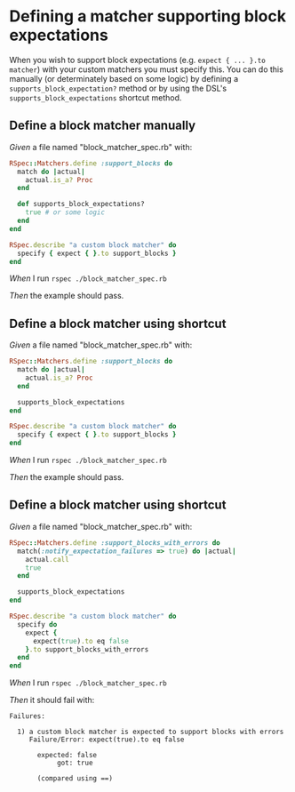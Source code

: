 # Defining a matcher supporting block expectations

When you wish to support block expectations (e.g. `expect { ... }.to matcher`) with
  your custom matchers you must specify this. You can do this manually (or determinately
  based on some logic) by defining a `supports_block_expectation?` method or by using
  the DSL's `supports_block_expectations` shortcut method.

## Define a block matcher manually

_Given_ a file named "block_matcher_spec.rb" with:

```ruby
RSpec::Matchers.define :support_blocks do
  match do |actual|
    actual.is_a? Proc
  end

  def supports_block_expectations?
    true # or some logic
  end
end

RSpec.describe "a custom block matcher" do
  specify { expect { }.to support_blocks }
end
```

_When_ I run `rspec ./block_matcher_spec.rb`

_Then_ the example should pass.

## Define a block matcher using shortcut

_Given_ a file named "block_matcher_spec.rb" with:

```ruby
RSpec::Matchers.define :support_blocks do
  match do |actual|
    actual.is_a? Proc
  end

  supports_block_expectations
end

RSpec.describe "a custom block matcher" do
  specify { expect { }.to support_blocks }
end
```

_When_ I run `rspec ./block_matcher_spec.rb`

_Then_ the example should pass.

## Define a block matcher using shortcut

_Given_ a file named "block_matcher_spec.rb" with:

```ruby
RSpec::Matchers.define :support_blocks_with_errors do
  match(:notify_expectation_failures => true) do |actual|
    actual.call
    true
  end

  supports_block_expectations
end

RSpec.describe "a custom block matcher" do
  specify do
    expect {
      expect(true).to eq false
    }.to support_blocks_with_errors
  end
end
```

_When_ I run `rspec ./block_matcher_spec.rb`

_Then_ it should fail with:

```
Failures:

  1) a custom block matcher is expected to support blocks with errors
     Failure/Error: expect(true).to eq false

       expected: false
            got: true

       (compared using ==)
```
